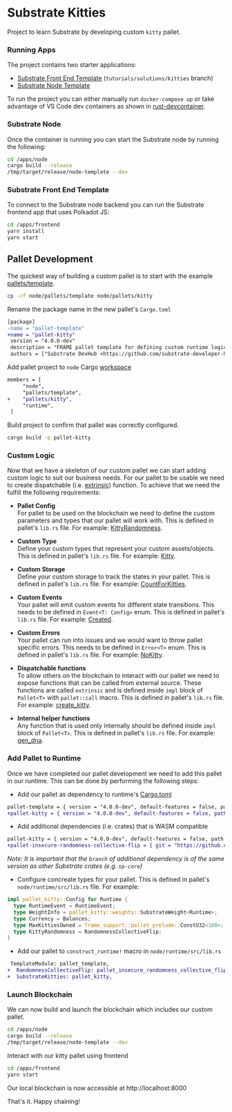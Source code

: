# Substrate Kitties
Project to learn Substrate by developing custom `kitty` pallet.

### Running Apps
The project contains two starter applications:

  - [Substrate Front End Template](https://github.com/substrate-developer-hub/substrate-front-end-template) (`tutorials/solutions/kitties` branch)
  - [Substrate Node Template](https://github.com/substrate-developer-hub/substrate-node-template)

To run the project you can either manually run `docker-compose up` or take advantage of VS Code dev containers as shown in [rust-devcontainer](https://github.com/jahangiranwari/rust-devcontainer).

### Substrate Node
Once the container is running you can start the Substrate node by running the following:

```bash
cd /apps/node
cargo build --release
/tmp/target/release/node-template --dev
```

### Substrate Front End Template
To connect to the Substrate node backend you can run the Substrate frontend app that uses Polkadot JS:

```bash
cd /apps/frontend
yarn install
yarn start
```

## Pallet Development
The quickest way of building a custom pallet is to start with the example [pallets/template](node/pallets/template/).

```bash
cp -rf node/pallets/template node/pallets/kitty
```

Rename the package name in the new pallet's `Cargo.toml`
```diff
[package]
-name = "pallet-template"
+name = "pallet-kitty"
 version = "4.0.0-dev"
 description = "FRAME pallet template for defining custom runtime logic."
 authors = ["Substrate DevHub <https://github.com/substrate-developer-hub>"]
```

Add pallet project to `node` Cargo [workspace](node/Cargo.toml#L1)
```diff
members = [
     "node",
     "pallets/template",
+    "pallets/kitty",
     "runtime",
 ]
```

Build project to confirm that pallet was correctly configured.
```bash
cargo build -p pallet-kitty
```

### Custom Logic
Now that we have a skeleton of our custom pallet we can start adding custom logic to suit our business needs. For our pallet to be usable we need to create dispatchable (i.e. [extrinsic](https://wiki.polkadot.network/docs/learn-extrinsics)) function. To achieve that we need the fulfill the following requirements:

  - **Pallet Config** <br />
    For pallet to be used on the blockchain we need to define the custom parameters and types that our pallet will work with. This is defined in pallet's `lib.rs` file. For example: [KittyRandomness](node/pallets/kitty/src/lib.rs#L69).

  - **Custom Type** <br />
    Define your custom types that represent your custom assets/objects. This is defined in pallet's `lib.rs` file. For example: [Kitty](node/pallets/kitty/src/lib.rs#L41).

  - **Custom Storage** <br />
    Define your custom storage to track the states in your pallet. This is defined in pallet's `lib.rs` file. For example: [CountForKitties](node/pallets/kitty/src/lib.rs#L82).

  - **Custom Events** <br />
    Your pallet will emit custom events for different state transitions. This needs to be defined in `Event<T: Config>` enum. This is defined in pallet's `lib.rs` file. For example: [Created](node/pallets/kitty/src/lib.rs#L104).

  - **Custom Errors** <br />
    Your pallet can run into issues and we would want to throw pallet specific errors. This needs to be defined in `Error<T>` enum. This is defined in pallet's `lib.rs` file. For example: [NoKitty](node/pallets/kitty/src/lib.rs#L123).

  - **Dispatchable functions** <br />
    To allow others on the blockchain to interact with our pallet we need to expose functions that can be called from external source. These functions are called `extrinsic` and is defined inside `impl` block of `Pallet<T>` with `pallet::call` macro. This is defined in pallet's `lib.rs` file. For example: [create_kitty](node/pallets/kitty/src/lib.rs#L144).

  - **Internal helper functions** <br />
    Any function that is used only internally should be defined inside `impl` block of `Pallet<T>`. This is defined in pallet's `lib.rs` file. For example: [gen_dna](node/pallets/kitty/src/lib.rs#L228).


### Add Pallet to Runtime
Once we have completed our pallet development we need to add this pallet in our runtime. This can be done by performing the following steps:

  - Add our pallet as dependency to runtime's [Cargo.toml](node/runtime/Cargo.toml)
  ```diff
pallet-template = { version = "4.0.0-dev", default-features = false, path = "../pallets/template" }
+pallet-kitty = { version = "4.0.0-dev", default-features = false, path = "../pallets/kitty" }
  ```

 - Add additional dependencies (i.e. crates) that is WASM compatible
  ```diff
 pallet-kitty = { version = "4.0.0-dev", default-features = false, path = "../pallets/kitty" }
+pallet-insecure-randomness-collective-flip = { git = "https://github.com/paritytech/substrate", package = "pallet-insecure-randomness-collective-flip", default-features = false, branch = "polkadot-v0.9.42" }
  ```
  _Note: It is important that the `branch` of additional dependency is of the same version as other Substrate crates (e.g. `sp-core`)_

  - Configure concreate types for your pallet. This is defined in pallet's `node/runtime/src/lib.rs` file. For example:
  ```rs
  impl pallet_kitty::Config for Runtime {
    type RuntimeEvent = RuntimeEvent;
    type WeightInfo = pallet_kitty::weights::SubstrateWeight<Runtime>;
    type Currency = Balances;
    type MaxKittiesOwned = frame_support::pallet_prelude::ConstU32<100>;
    type KittyRandomness = RandomnessCollectiveFlip;
  }
  ```

  - Add our pallet to  `construct_runtime!` macro in `node/runtime/src/lib.rs`
  ```diff
   TemplateModule: pallet_template,
+  RandomnessCollectiveFlip: pallet_insecure_randomness_collective_flip,
+  SubstrateKitties: pallet_kitty,
  ```

### Launch Blockchain
We can now build and launch the blockchain which includes our custom pallet.

```bash
cd /apps/node
cargo build --release
/tmp/target/release/node-template --dev
```

Interact with our kitty pallet using frontend
```bash
cd /apps/frontend
yarn start
```

Our local blockchain is now accessible at http://localhost:8000

That's it. Happy chaining!
